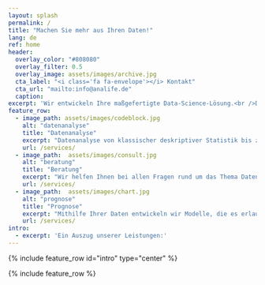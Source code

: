 ```yaml
---
layout: splash
permalink: /
title: "Machen Sie mehr aus Ihren Daten!"
lang: de
ref: home
header:
  overlay_color: "#808080"
  overlay_filter: 0.5
  overlay_image: assets/images/archive.jpg
  cta_label: "<i class='fa fa-envelope'></i> Kontakt"
  cta_url: "mailto:info@analife.de"
  caption: 
excerpt: 'Wir entwickeln Ihre maßgefertigte Data-Science-Lösung.<br />Dabei profitieren Sie von unserem reichhaltigen Erfahrungsschatz mit aktuellen Problematiken und Methoden wie Big-Data oder Deep-Learning.<br />Bei Interesse oder Fragen sprechen Sie uns einfach an.<br />Wir freuen uns auf Ihre E-Mail.'
feature_row:
  - image_path: assets/images/codeblock.jpg
    alt: "datenanalyse"
    title: "Datenanalyse"
    excerpt: "Datenanalyse von klassischer deskriptiver Statistik bis zu Deep Learning. Wir betreiben auch Data-Mining an komplexen Daten."
    url: /services/
  - image_path:  assets/images/consult.jpg
    alt: "beratung"
    title: "Beratung"
    excerpt: "Wir helfen Ihnen bei allen Fragen rund um das Thema Datenverarbeitung und -analyse."
    url: /services/
  - image_path:  assets/images/chart.jpg
    alt: "prognose"
    title: "Prognose"
    excerpt: "Mithilfe Ihrer Daten entwickeln wir Modelle, die es erlauben, Vorhersagen über künftige Entwicklungen, wie z.B. Verkaufszahlen, zu treffen."
    url: /services/
intro:
  - excerpt: 'Ein Auszug unserer Leistungen:'
---
```


{% include feature_row id="intro" type="center" %}

{% include feature_row %}
